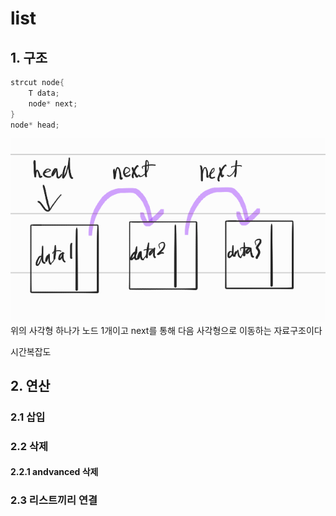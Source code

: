 # list
## 1. 구조
```cpp
strcut node{
    T data;
    node* next;
}
node* head;
```
![img](./image1.png)
위의 사각형 하나가 노드 1개이고
next를 통해 다음 사각형으로 이동하는 자료구조이다

시간복잡도

## 2. 연산
### 2.1 삽입
### 2.2 삭제
#### 2.2.1 andvanced 삭제
### 2.3 리스트끼리 연결
